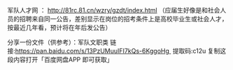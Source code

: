 军队人才网  ：  http://81rc.81.cn/wzry/gzdt/index.html
（应届生好像是和社会人员的招聘来自同一公告，差别显示在岗位的招考条件上是高校毕业生或社会人才，按最近几年看，预计将在年后发公告）

分享一份文件（供参考）：军队文职类
链接:https://pan.baidu.com/s/13PzUMuuIFI7kQs-6KggoHg 
提取码:c12u
复制这段内容打开「百度网盘APP 即可获取」
